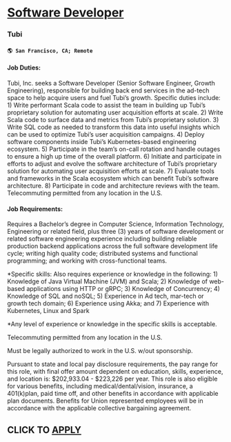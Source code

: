 # [Software Developer](https://www.remotewlb.com/apply/software-developer-125857)  
### Tubi  
#### `🌎 San Francisco, CA; Remote`  

#### Job Duties:

Tubi, Inc. seeks a Software Developer (Senior Software Engineer, Growth Engineering), responsible for building back end services in the ad-tech space to help acquire users and fuel Tubi’s growth. Specific duties include: 1) Write performant Scala code to assist the team in building up Tubi’s proprietary solution for automating user acquisition efforts at scale. 2) Write Scala code to surface data and metrics from Tubi’s proprietary solution. 3) Write SQL code as needed to transform this data into useful insights which can be used to optimize Tubi’s user acquisition campaigns. 4) Deploy software components inside Tubi’s Kubernetes-based engineering ecosystem. 5) Participate in the team’s on-call rotation and handle outages to ensure a high up time of the overall platform. 6) Initiate and participate in efforts to adjust and evolve the software architecture of Tubi’s proprietary solution for automating user acquisition efforts at scale. 7) Evaluate tools and frameworks in the Scala
ecosystem which can benefit Tubi’s software architecture. 8) Participate in code and architecture reviews with the team. Telecommuting permitted from any location in the U.S.

#### Job Requirements:

Requires a Bachelor’s degree in Computer Science, Information Technology, Engineering or related field, plus three (3) years of software development or related software engineering experience including building reliable production backend applications across the full software development life cycle; writing high quality code; distributed systems and functional programming; and working with cross-functional teams.

*Specific skills: Also requires experience or knowledge in the following: 1) Knowledge of Java Virtual Machine (JVM) and Scala; 2) Knowledge of web-based applications using HTTP or gRPC; 3) Knowledge of Concurrency; 4) Knowledge of SQL and noSQL; 5) Experience in Ad tech, mar-tech or growth tech domain; 6) Experience using Akka; and 7) Experience with Kubernetes, Linux and Spark

*Any level of experience or knowledge in the specific skills is acceptable.

Telecommuting permitted from any location in the U.S.

Must be legally authorized to work in the U.S. w/out sponsorship.

Pursuant to state and local pay disclosure requirements, the pay range for this role, with final offer amount dependent on education, skills, experience, and location is: $202,933.04 - $223,226 per year. This role is also eligible for various benefits, including medical/dental/vision, insurance, a 401(k)plan, paid time off, and other benefits in accordance with applicable plan documents. Benefits for Union represented employees will be in accordance with the applicable collective bargaining agreement.

  
## CLICK TO [APPLY](https://www.remotewlb.com/apply/software-developer-125857)

